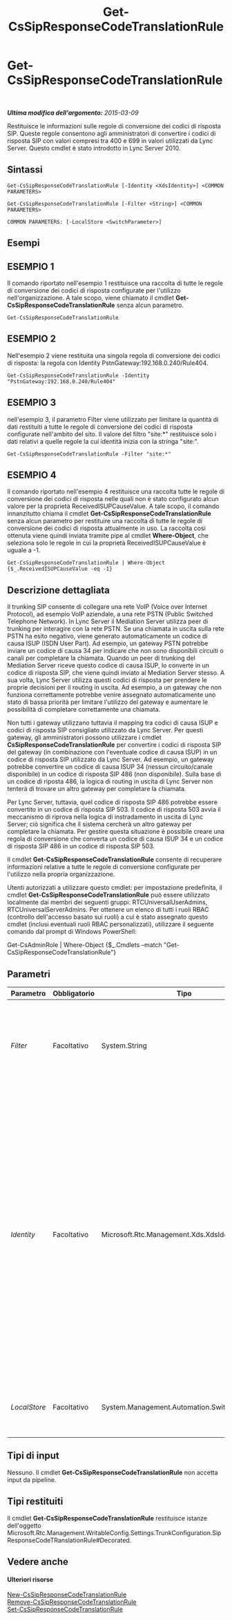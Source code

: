 ﻿---
title: Get-CsSipResponseCodeTranslationRule
TOCTitle: Get-CsSipResponseCodeTranslationRule
ms:assetid: 075e9e85-8f85-402c-9256-4e73ec93f96b
ms:mtpsurl: https://technet.microsoft.com/it-it/library/Gg398130(v=OCS.15)
ms:contentKeyID: 49299585
ms.date: 08/24/2015
mtps_version: v=OCS.15
ms.translationtype: HT
---

# Get-CsSipResponseCodeTranslationRule

 

_**Ultima modifica dell'argomento:** 2015-03-09_

Restituisce le informazioni sulle regole di conversione dei codici di risposta SIP. Queste regole consentono agli amministratori di convertire i codici di risposta SIP con valori compresi tra 400 e 699 in valori utilizzati da Lync Server. Questo cmdlet è stato introdotto in Lync Server 2010.

## Sintassi

    Get-CsSipResponseCodeTranslationRule [-Identity <XdsIdentity>] <COMMON PARAMETERS>

    Get-CsSipResponseCodeTranslationRule [-Filter <String>] <COMMON PARAMETERS>

    COMMON PARAMETERS: [-LocalStore <SwitchParameter>]

## Esempi

## ESEMPIO 1

Il comando riportato nell'esempio 1 restituisce una raccolta di tutte le regole di conversione dei codici di risposta configurate per l'utilizzo nell'organizzazione. A tale scopo, viene chiamato il cmdlet **Get-CsSipResponseCodeTranslationRule** senza alcun parametro.

    Get-CsSipResponseCodeTranslationRule

## ESEMPIO 2

Nell'esempio 2 viene restituita una singola regola di conversione dei codici di risposta: la regola con Identity PstnGateway:192.168.0.240/Rule404.

    Get-CsSipResponseCodeTranslationRule -Identity "PstnGateway:192.168.0.240/Rule404"

## ESEMPIO 3

nell'esempio 3, il parametro Filter viene utilizzato per limitare la quantità di dati restituiti a tutte le regole di conversione dei codici di risposta configurate nell'ambito del sito. Il valore del filtro "site:\*" restituisce solo i dati relativi a quelle regole la cui identità inizia con la stringa "site:".

    Get-CsSipResponseCodeTranslationRule -Filter "site:*"

## ESEMPIO 4

Il comando riportato nell'esempio 4 restituisce una raccolta tutte le regole di conversione dei codici di risposta nelle quali non è stato configurato alcun valore per la proprietà ReceivedISUPCauseValue. A tale scopo, il comando innanzitutto chiama il cmdlet **Get-CsSipResponseCodeTranslationRule** senza alcun parametro per restituire una raccolta di tutte le regole di conversione dei codici di risposta attualmente in uso. La raccolta così ottenuta viene quindi inviata tramite pipe al cmdlet **Where-Object**, che seleziona solo le regole in cui la proprietà ReceivedISUPCauseValue è uguale a -1.

    Get-CsSipResponseCodeTranslationRule | Where-Object {$_.ReceivedISUPCauseValue -eq -1}

## Descrizione dettagliata

Il trunking SIP consente di collegare una rete VoIP (Voice over Internet Protocol), ad esempio VoIP aziendale, a una rete PSTN (Public Switched Telephone Network). In Lync Server il Mediation Server utilizza peer di trunking per interagire con la rete PSTN. Se una chiamata in uscita sulla rete PSTN ha esito negativo, viene generato automaticamente un codice di causa ISUP (ISDN User Part). Ad esempio, un gateway PSTN potrebbe inviare un codice di causa 34 per indicare che non sono disponibili circuiti o canali per completare la chiamata. Quando un peer di trunking del Mediation Server riceve questo codice di causa ISUP, lo converte in un codice di risposta SIP, che viene quindi inviato al Mediation Server stesso. A sua volta, Lync Server utilizza questi codici di risposta per prendere le proprie decisioni per il routing in uscita. Ad esempio, a un gateway che non funziona correttamente potrebbe venire assegnato automaticamente uno stato di bassa priorità per limitare l'utilizzo del gateway e aumentare le possibilità di completare correttamente una chiamata.

Non tutti i gateway utilizzano tuttavia il mapping tra codici di causa ISUP e codici di risposta SIP consigliato utilizzato da Lync Server. Per questi gateway, gli amministratori possono utilizzare i cmdlet **CsSipResponseCodeTranslationRule** per convertire i codici di risposta SIP del gateway (in combinazione con l'eventuale codice di causa ISUP) in un codice di risposta SIP utilizzato da Lync Server. Ad esempio, un gateway potrebbe convertire un codice di causa ISUP 34 (nessun circuito/canale disponibile) in un codice di risposta SIP 486 (non disponibile). Sulla base di un codice di riposta 486, la logica di routing in uscita di Lync Server non tenterà di trovare un altro gateway per completare la chiamata.

Per Lync Server, tuttavia, quel codice di risposta SIP 486 potrebbe essere convertito in un codice di risposta SIP 503. Il codice di risposta 503 avvia il meccanismo di riprova nella logica di instradamento in uscita di Lync Server; ciò significa che il sistema cercherà un altro gateway per completare la chiamata. Per gestire questa situazione è possibile creare una regola di conversione che converta un codice di causa ISUP 34 e un codice di risposta SIP 486 in un codice di risposta SIP 503.

Il cmdlet **Get-CsSipResponseCodeTranslationRule** consente di recuperare informazioni relative a tutte le regole di conversione configurate per l'utilizzo nella propria organizzazione.

Utenti autorizzati a utilizzare questo cmdlet: per impostazione predefinita, il cmdlet **Get-CsSipResponseCodeTranslationRule** può essere utilizzato localmente dai membri dei seguenti gruppi: RTCUniversalUserAdmins, RTCUniversalServerAdmins. Per ottenere un elenco di tutti i ruoli RBAC (controllo dell'accesso basato sui ruoli) a cui è stato assegnato questo cmdlet (inclusi eventuali ruoli RBAC personalizzati), utilizzare il seguente comando dal prompt di Windows PowerShell:

Get-CsAdminRole | Where-Object {$\_.Cmdlets –match "Get-CsSipResponseCodeTranslationRule"}

## Parametri


<table>
<colgroup>
<col style="width: 25%" />
<col style="width: 25%" />
<col style="width: 25%" />
<col style="width: 25%" />
</colgroup>
<thead>
<tr class="header">
<th>Parametro</th>
<th>Obbligatorio</th>
<th>Tipo</th>
<th>Descrizione</th>
</tr>
</thead>
<tbody>
<tr class="odd">
<td><p><em>Filter</em></p></td>
<td><p>Facoltativo</p></td>
<td><p>System.String</p></td>
<td><p>Consente di utilizzare i caratteri jolly per specificare la regola o le regole di conversione da ottenere. Ad esempio, la seguente sintassi restituisce tutte le regole di conversione la cui identità contiene la stringa &quot;404&quot;:</p>
<p>-Filter &quot;*404*&quot;</p></td>
</tr>
<tr class="even">
<td><p><em>Identity</em></p></td>
<td><p>Facoltativo</p></td>
<td><p>Microsoft.Rtc.Management.Xds.XdsIdentity</p></td>
<td><p>Identificatore univoco della regola di conversione. L'identità di una regola di conversione consta di due parti: l'ambito in cui la regola è stata configurata e il nome assegnato alla regola al momento della creazione. Ad esempio, una regola di conversione denominata Rule404 creata nell'ambito globale avrebbe un'identità simile alla seguente: global/Rule404.</p>
<p>Oltre che nell'ambito globale, le regole di conversione possono anche essere create a livello di sito o di servizio (sebbene solo per il servizio PstnGateway).</p>
<p>Per ottenere tutte le regole di conversione create per un determinato sito o servizio, basta specificare l'identità del sito o servizio in questione. Ad esempio:</p>
<p>-Identity &quot;site:Redmond.&quot;</p>
<p>Se questo parametro viene omesso, il cmdlet <strong>Get-CsSipResponseCodeTranslationRule</strong> restituisce una raccolta di tutti i codici di conversione delle risposte SIP.</p></td>
</tr>
<tr class="odd">
<td><p><em>LocalStore</em></p></td>
<td><p>Facoltativo</p></td>
<td><p>System.Management.Automation.SwitchParameter</p></td>
<td><p>Consente di recuperare i dati delle regole di conversione del codice di risposta SIP dalla copia locale di archivio di gestione centrale invece che da archivio di gestione centrale.</p></td>
</tr>
</tbody>
</table>


## Tipi di input

Nessuno. Il cmdlet **Get-CsSipResponseCodeTranslationRule** non accetta input da pipeline.

## Tipi restituiti

Il cmdlet **Get-CsSipResponseCodeTranslationRule** restituisce istanze dell'oggetto Microsoft.Rtc.Management.WritableConfig.Settings.TrunkConfiguration.SipResponseCodeTRanslationRule\#Decorated.

## Vedere anche

#### Ulteriori risorse

[New-CsSipResponseCodeTranslationRule](new-cssipresponsecodetranslationrule.md)  
[Remove-CsSipResponseCodeTranslationRule](remove-cssipresponsecodetranslationrule.md)  
[Set-CsSipResponseCodeTranslationRule](set-cssipresponsecodetranslationrule.md)

